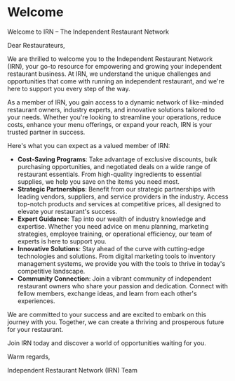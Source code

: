 # Welcome

Welcome to IRN – The Independent Restaurant Network

Dear Restaurateurs,

We are thrilled to welcome you to the Independent Restaurant Network (IRN), your go-to resource for empowering and
growing your independent restaurant business. At IRN, we understand the unique challenges and opportunities that come
with running an independent restaurant, and we're here to support you every step of the way.

As a member of IRN, you gain access to a dynamic network of like-minded restaurant owners, industry experts, and
innovative solutions tailored to your needs. Whether you're looking to streamline your operations, reduce costs, enhance
your menu offerings, or expand your reach, IRN is your trusted partner in success.

Here's what you can expect as a valued member of IRN:

- **Cost-Saving Programs**: Take advantage of exclusive discounts, bulk purchasing opportunities, and negotiated deals
  on a wide range of restaurant essentials. From high-quality ingredients to essential supplies, we help you save on the
  items you need most.
- **Strategic Partnerships**: Benefit from our strategic partnerships with leading vendors, suppliers, and service
  providers in the industry. Access top-notch products and services at competitive prices, all designed to elevate your
  restaurant's success.
- **Expert Guidance**: Tap into our wealth of industry knowledge and expertise. Whether you need advice on menu
  planning, marketing strategies, employee training, or operational efficiency, our team of experts is here to support
  you.
- **Innovative Solutions**: Stay ahead of the curve with cutting-edge technologies and solutions. From digital marketing
  tools to inventory management systems, we provide you with the tools to thrive in today's competitive landscape.
- **Community Connection**: Join a vibrant community of independent restaurant owners who share your passion and
  dedication. Connect with fellow members, exchange ideas, and learn from each other's experiences.

We are committed to your success and are excited to embark on this journey with you. Together, we can create a thriving
and prosperous future for your restaurant.

Join IRN today and discover a world of opportunities waiting for you.

Warm regards,

Independent Restaurant Network (IRN) Team
